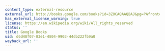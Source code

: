 ```yaml
---
content_type: external-resource
external_url: http://books.google.com/books?id=3Z0CAQAAQBAJ&pg=PAfrontcover
has_external_license_warning: true
license: https://en.wikipedia.org/wiki/All_rights_reserved
status: ''
title: Google Books
uid: d6d48f07-03e1-4804-9903-44db222fb9a0
wayback_url: ''
---
```

